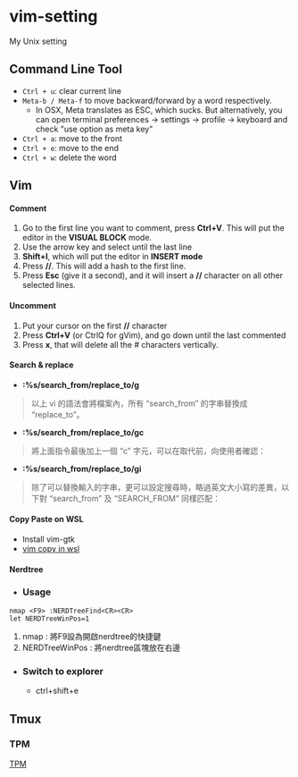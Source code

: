 # vim-setting
My Unix setting

## Command Line Tool
* `Ctrl + u`: clear current line
* `Meta-b / Meta-f` to move backward/forward by a word respectively. 
    * In OSX, Meta translates as ESC, which sucks. But alternatively, you can open terminal preferences -> settings -> profile -> keyboard and check "use option as meta key"
* `Ctrl + a`: move to the front
* `Ctrl + e`: move to the end
* `Ctrl + w`: delete the word

## Vim
#### Comment
1. Go to the first line you want to comment, press **Ctrl+V**. This will put the editor in the **VISUAL BLOCK** mode.
2. Use the arrow key and select until the last line
3. **Shift+I**, which will put the editor in **INSERT mode**
4. Press **//**. This will add a hash to the first line.
5. Press **Esc** (give it a second), and it will insert a **//**  character on all other selected lines.

#### Uncomment
1. Put your cursor on the first **//** character
2. Press **Ctrl+V** (or CtrlQ for gVim), and go down until the last commented 
3. Press **x**, that will delete all the # characters vertically.

#### Search & replace
* **:%s/search_from/replace_to/g**
> 以上 vi 的語法會將檔案內，所有 “search_from” 的字串替換成 “replace_to”。
* **:%s/search_from/replace_to/gc**
> 將上面指令最後加上一個 “c” 字元，可以在取代前，向使用者確認： 
* **:%s/search_from/replace_to/gi**
> 除了可以替換輸入的字串，更可以設定搜尋時，略過英文大小寫的差異，以下對 “search_from” 及 “SEARCH_FROM” 同樣匹配：

#### Copy Paste on WSL
* Install vim-gtk
* [vim copy in wsl](https://superuser.com/questions/1291425/windows-subsystem-linux-make-vim-use-the-clipboard)

#### Nerdtree
* ### Usage
```
nmap <F9> :NERDTreeFind<CR><CR>
let NERDTreeWinPos=1
```
1. nmap : 將F9設為開啟nerdtree的快捷鍵
2. NERDTreeWinPos : 將nerdtree區塊放在右邊

* ### Switch to explorer
    * ctrl+shift+e

## Tmux

### TPM
[TPM](https://github.com/tmux-plugins/tpm)
